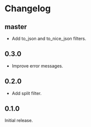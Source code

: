 # Changelog

## master

- Add to_json and to_nice_json filters.

## 0.3.0

- Improve error messages.

## 0.2.0

- Add split filter.

## 0.1.0

Initial release.
